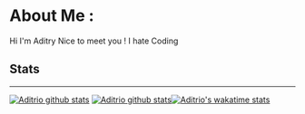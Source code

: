 
# About Me :

 Hi I'm Aditry Nice to meet you !
 I hate Coding

## Stats
*************
[![Aditrio github stats](https://github-readme-stats.vercel.app/api/top-langs/?username=aditrio&count_private=true&theme=tokyonight)](https://github.com/anuraghazra/github-readme-stats) [![Aditrio github stats](https://github-readme-stats.vercel.app/api?username=aditrio&count_private=true&show_icons=true&theme=tokyonight&layout=compact)](https://github.com/anuraghazra/github-readme-stats)[![Aditrio's wakatime stats](https://github-readme-stats.vercel.app/api/wakatime?username=aditrio&theme=tokyonight)](https://github.com/anuraghazra/github-readme-stats)



<!--
**aditrio/aditrio** is a ✨ _special_ ✨ repository because its `README.md` (this file) appears on your GitHub profile.
[![willianrod's wakatime stats](https://github-readme-stats.vercel.app/api/wakatime?username=aditrio)](https://github.com/anuraghazra/github-readme-stats)


Here are some ideas to get you started:

- 🔭 I’m currently working on ...
- 🌱 I’m currently learning ...
- 👯 I’m looking to collaborate on ...
- 🤔 I’m looking for help with ...
- 💬 Ask me about ...
- 📫 How to reach me: ...
- 😄 Pronouns: ...
- ⚡ Fun fact: ...
-->
